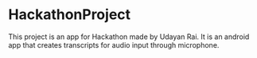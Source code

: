 # HackathonProject
This project is an app for Hackathon made by Udayan Rai. It is an android app that creates transcripts for audio input through microphone.
